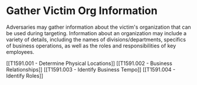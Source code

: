 # Gather Victim Org Information

Adversaries may gather information about the victim's organization that can be used during targeting. Information about an organization may include a variety of details, including the names of divisions/departments, specifics of business operations, as well as the roles and responsibilities of key employees.

[[T1591.001 - Determine Physical Locations]]
[[T1591.002 - Business Relationships]]
[[T1591.003 - Identify Business Tempo]]
[[T1591.004 - Identify Roles]]
